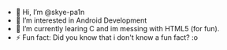 - 👋 Hi, I’m @skye-pa1n
- 👀 I’m interested in Android Development
- 🌱 I’m currently learing C and im messing with HTML5 (for fun).
- ⚡ Fun fact: Did you know that i don't know a fun fact? :o

<!---
skye-pa1n/skye-pa1n is a ✨ special ✨ repository because its `README.md` (this file) appears on your GitHub profile.
You can click the Preview link to take a look at your changes.
--->
